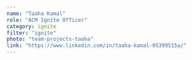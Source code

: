 ```yaml
---
name: "Taaha Kamal"
role: "ACM Ignite Officer"
category: ignite
filter: "ignite"
photo: "team-projects-taaha"
link: "https://www.linkedin.com/in/taaha-kamal-05399515a/"
---
```

